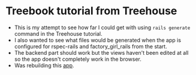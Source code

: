 # Treebook tutorial from Treehouse
* This is my attempt to see how far I could get with using `rails generate`
  command in the Treehouse tutorial.
* I also wanted to see what files would be generated when the app is configured
  for rspec-rails and factory_girl_rails from the start.
* The backend part should work but the views haven't been edited at all so the
  app doesn't completely work in the browser.
* Was rebuilding this [app](https://github.com/raysapida/mustached-octo-robot).
